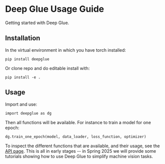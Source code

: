 # Deep Glue Usage Guide

Getting started with Deep Glue. 

## Installation

In the virtual environment in which you have torch installed:

    pip install deepglue

Or clone repo and do editable install with:

    pip install -e . 

## Usage

Import and use:

    import deepglue as dg

Then all functions will be available. For instance to train a model for one epoch:

    dg.train_one_epoch(model, data_loader, loss_function, optimizer)

To inspect the different functions that are available, and their usage, see the [API page](api.md). This is all in early stages -- in Spring 2025 we will provide some tutorials showing how to use Deep Glue to simplify machine vision tasks.  
